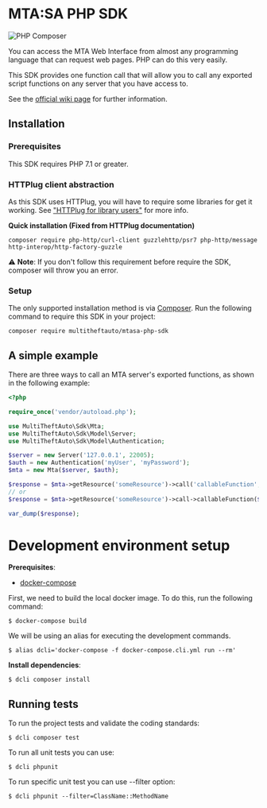 # MTA:SA PHP SDK 
![PHP Composer](https://github.com/multitheftauto/mtasa-php-sdk/workflows/PHP%20Composer/badge.svg?branch=master)

You can access the MTA Web Interface from almost any programming language that can request web pages. PHP can do this very easily.

This SDK provides one function call that will allow you to call any exported script functions on any server that you have access to.

See the [official wiki page](https://wiki.multitheftauto.com/wiki/PHP_SDK) for further information.

## Installation

### Prerequisites

This SDK requires PHP 7.1 or greater.

### HTTPlug client abstraction

As this SDK uses HTTPlug, you will have to require some libraries for get it working. See ["HTTPlug for library users"](http://docs.php-http.org/en/latest/httplug/users.html) for more info.

**Quick installation (Fixed from HTTPlug documentation)**
```
composer require php-http/curl-client guzzlehttp/psr7 php-http/message http-interop/http-factory-guzzle
```

:warning: **Note**: If you don't follow this requirement before require the SDK, composer will throw you an error.

### Setup

The only supported installation method is via [Composer](https://getcomposer.org). Run the following command to require this SDK in your project:

```
composer require multitheftauto/mtasa-php-sdk
```

## A simple example

There are three ways to call an MTA server's exported functions, as shown in the following example:

```php
<?php

require_once('vendor/autoload.php');

use MultiTheftAuto\Sdk\Mta;
use MultiTheftAuto\Sdk\Model\Server;
use MultiTheftAuto\Sdk\Model\Authentication;

$server = new Server('127.0.0.1', 22005);
$auth = new Authentication('myUser', 'myPassword');
$mta = new Mta($server, $auth);

$response = $mta->getResource('someResource')->call('callableFunction', $arg1, $arg2, $arg3, ...);
// or
$response = $mta->getResource('someResource')->call->callableFunction($arg1, $arg2, $arg3, ...);

var_dump($response);
```

# Development environment setup

**Prerequisites**:
- [docker-compose](https://docs.docker.com/compose/install/)

First, we need to build the local docker image. To do this, run the following command:

    $ docker-compose build

We will be using an alias for executing the development commands.

    $ alias dcli='docker-compose -f docker-compose.cli.yml run --rm'

**Install dependencies**:

    $ dcli composer install

## Running tests

To run the project tests and validate the coding standards:

    $ dcli composer test

To run all unit tests you can use:

    $ dcli phpunit

To run specific unit test you can use --filter option:

    $ dcli phpunit --filter=ClassName::MethodName